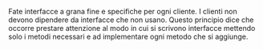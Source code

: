 Fate interfacce a grana fine e specifiche per ogni cliente. I clienti non devono dipendere da interfacce che non usano.
Questo principio dice che occorre prestare attenzione al modo in cui si scrivono interfacce mettendo solo i metodi necessari e ad implementare ogni metodo che si aggiunge.